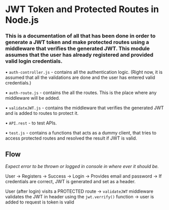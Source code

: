 # JWT Token and Protected Routes in Node.js

### This is a documentation of all that has been done in order to generate a JWT token and make protected routes using a middleware that verifies the generated JWT. This module assumes that the user has already registered and provided valid login credentials.

• `auth-controller.js` - contains all the authentication logic. (Right now, it is assumed that all the validations are done and the user has entered valid credentials.)

• `auth-route.js` - contains the all the routes. This is the place where any middleware will be added.

• `validateJWT.js` - contains the middleware that verifies the generated JWT and is added to routes to protect it.

• `API.rest` - to test APIs.

• `test.js` - contains a functions that acts as a dummy client, that tries to access protected routes and resolved the result if JWT is valid.

## Flow

_Expect error to be thrown or logged in console in where ever it should be._

User -> Registers -> Success -> Login -> Provides email and password -> If credentials are correct, JWT is generated and set as a header.

User (after login) visits a PROTECTED route -> `validateJWT` middleware validates the JWT in header using the `jwt.verrify()` function -> user is added to request is token is valid
